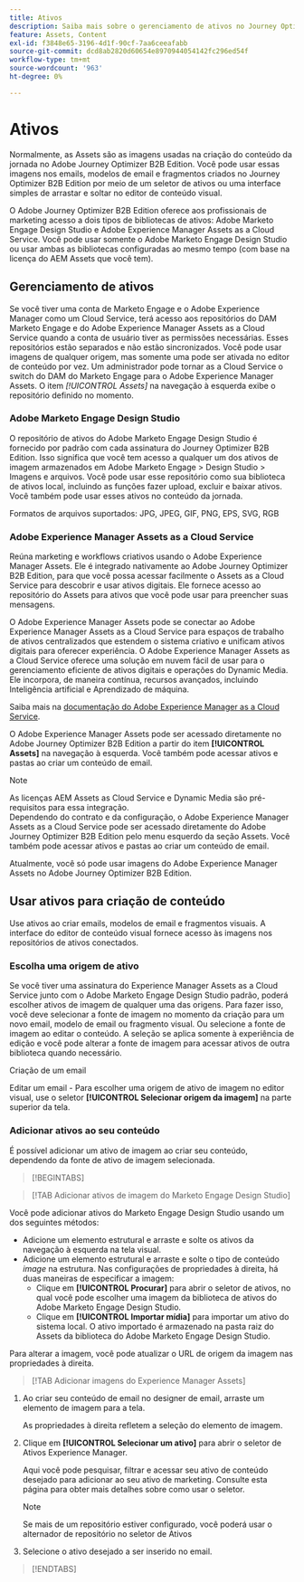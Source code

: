 ```yaml
---
title: Ativos
description: Saiba mais sobre o gerenciamento de ativos no Journey Optimizer B2B Edition.
feature: Assets, Content
exl-id: f3848e65-3196-4d1f-90cf-7aa6ceeafabb
source-git-commit: dcd8ab2820d60654e8970944054142fc296ed54f
workflow-type: tm+mt
source-wordcount: '963'
ht-degree: 0%

---
```


# Ativos

Normalmente, as Assets são as imagens usadas na criação do conteúdo da jornada no Adobe Journey Optimizer B2B Edition. Você pode usar essas imagens nos emails, modelos de email e fragmentos criados no Journey Optimizer B2B Edition por meio de um seletor de ativos ou uma interface simples de arrastar e soltar no editor de conteúdo visual.

O Adobe Journey Optimizer B2B Edition oferece aos profissionais de marketing acesso a dois tipos de bibliotecas de ativos: Adobe Marketo Engage Design Studio e Adobe Experience Manager Assets as a Cloud Service. Você pode usar somente o Adobe Marketo Engage Design Studio ou usar ambas as bibliotecas configuradas ao mesmo tempo (com base na licença do AEM Assets que você tem).

## Gerenciamento de ativos

Se você tiver uma conta de Marketo Engage e o Adobe Experience Manager como um Cloud Service, terá acesso aos repositórios do DAM Marketo Engage e do Adobe Experience Manager Assets as a Cloud Service quando a conta de usuário tiver as permissões necessárias. Esses repositórios estão separados e não estão sincronizados. Você pode usar imagens de qualquer origem, mas somente uma pode ser ativada no editor de conteúdo por vez. Um administrador pode tornar as a Cloud Service o switch do DAM do Marketo Engage para o Adobe Experience Manager Assets. O item _[!UICONTROL Assets]_ na navegação à esquerda exibe o repositório definido no momento.

### Adobe Marketo Engage Design Studio

O repositório de ativos do Adobe Marketo Engage Design Studio é fornecido por padrão com cada assinatura do Journey Optimizer B2B Edition. Isso significa que você tem acesso a qualquer um dos ativos de imagem armazenados em Adobe Marketo Engage > Design Studio > Imagens e arquivos. Você pode usar esse repositório como sua biblioteca de ativos local, incluindo as funções fazer upload, excluir e baixar ativos. Você também pode usar esses ativos no conteúdo da jornada.

Formatos de arquivos suportados: JPG, JPEG, GIF, PNG, EPS, SVG, RGB

### Adobe Experience Manager Assets as a Cloud Service

Reúna marketing e workflows criativos usando o Adobe Experience Manager Assets. Ele é integrado nativamente ao Adobe Journey Optimizer B2B Edition, para que você possa acessar facilmente o Assets as a Cloud Service para descobrir e usar ativos digitais. Ele fornece acesso ao repositório do Assets para ativos que você pode usar para preencher suas mensagens.

O Adobe Experience Manager Assets pode se conectar ao Adobe Experience Manager Assets as a Cloud Service para espaços de trabalho de ativos centralizados que estendem o sistema criativo e unificam ativos digitais para oferecer experiência. O Adobe Experience Manager Assets as a Cloud Service oferece uma solução em nuvem fácil de usar para o gerenciamento eficiente de ativos digitais e operações do Dynamic Media. Ele incorpora, de maneira contínua, recursos avançados, incluindo Inteligência artificial e Aprendizado de máquina.

Saiba mais na [documentação do Adobe Experience Manager as a Cloud Service](https://experienceleague.adobe.com/pt-br/docs/experience-manager-cloud-service/content/assets/overview).

O Adobe Experience Manager Assets pode ser acessado diretamente no Adobe Journey Optimizer B2B Edition a partir do item **[!UICONTROL Assets]** na navegação à esquerda. Você também pode acessar ativos e pastas ao criar um conteúdo de email.

>[!NOTE]
>
>As licenças AEM Assets as Cloud Service e Dynamic Media são pré-requisitos para essa integração.<br/>
>Dependendo do contrato e da configuração, o Adobe Experience Manager Assets as a Cloud Service pode ser acessado diretamente do Adobe Journey Optimizer B2B Edition pelo menu esquerdo da seção Assets. Você também pode acessar ativos e pastas ao criar um conteúdo de email.

Atualmente, você só pode usar imagens do Adobe Experience Manager Assets no Adobe Journey Optimizer B2B Edition.

## Usar ativos para criação de conteúdo

Use ativos ao criar emails, modelos de email e fragmentos visuais. A interface do editor de conteúdo visual fornece acesso às imagens nos repositórios de ativos conectados.

### Escolha uma origem de ativo

Se você tiver uma assinatura do Experience Manager Assets as a Cloud Service junto com o Adobe Marketo Engage Design Studio padrão, poderá escolher ativos de imagem de qualquer uma das origens. Para fazer isso, você deve selecionar a fonte de imagem no momento da criação para um novo email, modelo de email ou fragmento visual. Ou selecione a fonte de imagem ao editar o conteúdo. A seleção se aplica somente à experiência de edição e você pode alterar a fonte de imagem para acessar ativos de outra biblioteca quando necessário.

Criação de um email

Editar um email - Para escolher uma origem de ativo de imagem no editor visual, use o seletor **[!UICONTROL Selecionar origem da imagem]** na parte superior da tela.

### Adicionar ativos ao seu conteúdo

É possível adicionar um ativo de imagem ao criar seu conteúdo, dependendo da fonte de ativo de imagem selecionada.

>[!BEGINTABS]

>[!TAB Adicionar ativos de imagem do Marketo Engage Design Studio]

Você pode adicionar ativos do Marketo Engage Design Studio usando um dos seguintes métodos:

* Adicione um elemento estrutural e arraste e solte os ativos da navegação à esquerda na tela visual.
* Adicione um elemento estrutural e arraste e solte o tipo de conteúdo _image_ na estrutura. Nas configurações de propriedades à direita, há duas maneiras de especificar a imagem:
   * Clique em **[!UICONTROL Procurar]** para abrir o seletor de ativos, no qual você pode escolher uma imagem da biblioteca de ativos do Adobe Marketo Engage Design Studio.
   * Clique em **[!UICONTROL Importar mídia]** para importar um ativo do sistema local. O ativo importado é armazenado na pasta raiz do Assets da biblioteca do Adobe Marketo Engage Design Studio.

Para alterar a imagem, você pode atualizar o URL de origem da imagem nas propriedades à direita.

>[!TAB Adicionar imagens do Experience Manager Assets]

1. Ao criar seu conteúdo de email no designer de email, arraste um elemento de imagem para a tela.

   As propriedades à direita refletem a seleção do elemento de imagem.

1. Clique em **[!UICONTROL Selecionar um ativo]** para abrir o seletor de Ativos Experience Manager.

   Aqui você pode pesquisar, filtrar e acessar seu ativo de conteúdo desejado para adicionar ao seu ativo de marketing. Consulte esta página para obter mais detalhes sobre como usar o seletor.

   >[!NOTE]
   >
   >Se mais de um repositório estiver configurado, você poderá usar o alternador de repositório no seletor de Ativos

1. Selecione o ativo desejado a ser inserido no email.

>[!ENDTABS]
